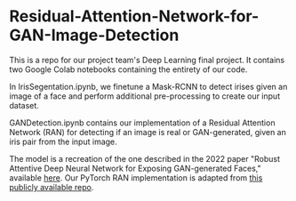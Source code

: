 # Residual-Attention-Network-for-GAN-Image-Detection

This is a repo for our project team's Deep Learning final project. It contains two Google Colab notebooks containing the entirety of our code.

In IrisSegentation.ipynb, we finetune a Mask-RCNN to detect irises given an image of a face and perform additional pre-processing to create our input dataset.

GANDetection.ipynb contains our implementation of a Residual Attention Network (RAN) for detecting if an image is real or GAN-generated, given an iris pair from the input image.

The model is a recreation of the one described in the 2022 paper "Robust Attentive Deep Neural Network for Exposing GAN-generated Faces," available [here](https://arxiv.org/abs/2109.02167). Our PyTorch RAN implementation is adapted from [this publicly available repo](https://github.com/tengshaofeng/ResidualAttentionNetwork-pytorch). 